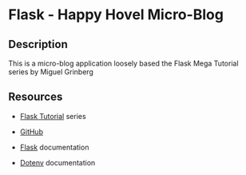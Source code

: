 # Flask - Happy Hovel Micro-Blog

## Description

This is a micro-blog application loosely based the Flask Mega Tutorial series by Miguel Grinberg

## Resources

- [Flask Tutorial](https://blog.miguelgrinberg.com/post/the-flask-mega-tutorial-part-i-hello-world) series

- [GitHub](https://github.com/miguelgrinberg/microblog)

- [Flask](https://flask.palletsprojects.com/en/3.0.x/) documentation

- [Dotenv](https://pypi.org/project/python-dotenv/) documentation
